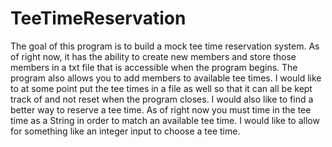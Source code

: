 # TeeTimeReservation
The goal of this program is to build a mock tee time reservation system. As of right now, it has the ability to create new members and store those members in a txt file that is accessible when the program begins. 
The program also allows you to add members to available tee times.  I would like to at some point put the tee times in a file as well so that it can all be kept track of and not reset when the program closes.
I would also like to find a better way to reserve a tee time. As of right now you must time in the tee time as a String in order to match an available tee time. I would like to allow for something like an integer input to choose
a tee time.
